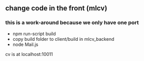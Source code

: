 ## change code in the front (mlcv)
### this is a work-around because we only have one port
- npm run-script build
- copy build folder to client/build in mlcv_backend
- node Mail.js

cv is at localhost:10011

